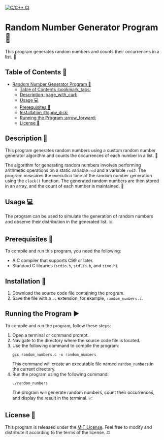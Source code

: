 [![C/C++ CI](https://github.com/jensbouma/Codam-so_long/actions/workflows/c-cpp.yml/badge.svg)](https://github.com/jensbouma/Codam-so_long/actions/workflows/c-cpp.yml)
# Random Number Generator Program :1234:

This program generates random numbers and counts their occurrences in a list. :game_die:

## Table of Contents :bookmark_tabs:

- [Random Number Generator Program :1234:](#random-number-generator-program-1234)
	- [Table of Contents :bookmark\_tabs:](#table-of-contents-bookmark_tabs)
	- [Description :page\_with\_curl:](#description-page_with_curl)
	- [Usage :computer:](#usage-computer)
	- [Prerequisites :memo:](#prerequisites-memo)
	- [Installation :floppy\_disk:](#installation-floppy_disk)
	- [Running the Program :arrow\_forward:](#running-the-program-arrow_forward)
	- [License :scroll:](#license-scroll)

## Description :page_with_curl:

This program generates random numbers using a custom random number generator algorithm and counts the occurrences of each number in a list. :arrows_counterclockwise:

The algorithm for generating random numbers involves performing arithmetic operations on a static variable `rnd` and a variable `rnd2`. The program measures the execution time of the random number generation using the `clock()` function. The generated random numbers are then stored in an array, and the count of each number is maintained. :1234:

## Usage :computer:

The program can be used to simulate the generation of random numbers and observe their distribution in the generated list. :bar_chart:

## Prerequisites :memo:

To compile and run this program, you need the following:

- A C compiler that supports C99 or later.
- Standard C libraries (`stdio.h`, `stdlib.h`, and `time.h`).

## Installation :floppy_disk:

1. Download the source code file containing the program.
2. Save the file with a `.c` extension, for example, `random_numbers.c`.

## Running the Program :arrow_forward:

To compile and run the program, follow these steps:

1. Open a terminal or command prompt.
2. Navigate to the directory where the source code file is located.
3. Use the following command to compile the program:
   ```
   gcc random_numbers.c -o random_numbers
   ```
   This command will create an executable file named `random_numbers` in the current directory.
4. Run the program using the following command:
   ```
   ./random_numbers
   ```
   The program will generate random numbers, count their occurrences, and display the result in the terminal. :chart_with_upwards_trend:

## License :scroll:

This program is released under the [MIT License](https://opensource.org/licenses/MIT). Feel free to modify and distribute it according to the terms of the license. :balance_scale:
